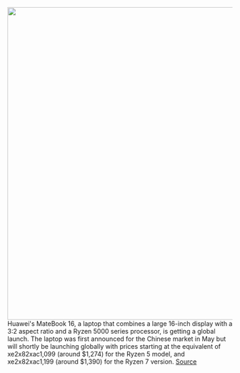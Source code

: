<img src='https://cdn.vox-cdn.com/thumbor/bVjkvsrb9ShzMc2hm3gEbchO6hg=/0x0:723x482/1200x800/filters:focal(305x184:419x298)/cdn.vox-cdn.com/uploads/chorus_image/image/69952688/huawei_matebook_16_kv.0.jpg' width='700px' /><br/>
Huawei's MateBook 16, a laptop that combines a large 16-inch display with a 3:2 aspect ratio and a Ryzen 5000 series processor, is getting a global launch. The laptop was first announced for the Chinese market in May but will shortly be launching globally with prices starting at the equivalent of xe2x82xac1,099 (around $1,274) for the Ryzen 5 model, and xe2x82xac1,199 (around $1,390) for the Ryzen 7 version.
<a href='https://www.theverge.com/2021/10/5/22702083/huawei-matebook-16-ryzen-5000-laptop-price'> Source <a/>